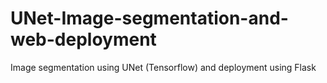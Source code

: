 # UNet-Image-segmentation-and-web-deployment
Image segmentation using UNet (Tensorflow) and deployment using Flask 
